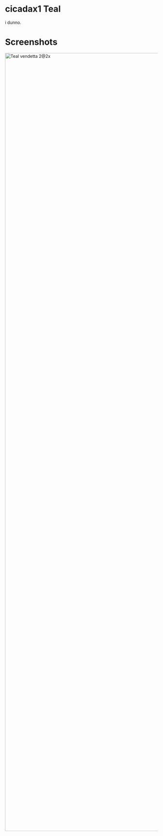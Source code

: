 # cicadax1 Teal
i dunno.
# Screenshots
<img width="2560" alt="Teal vendetta 2@2x" src="https://files.catbox.moe/cin6cv.png">


